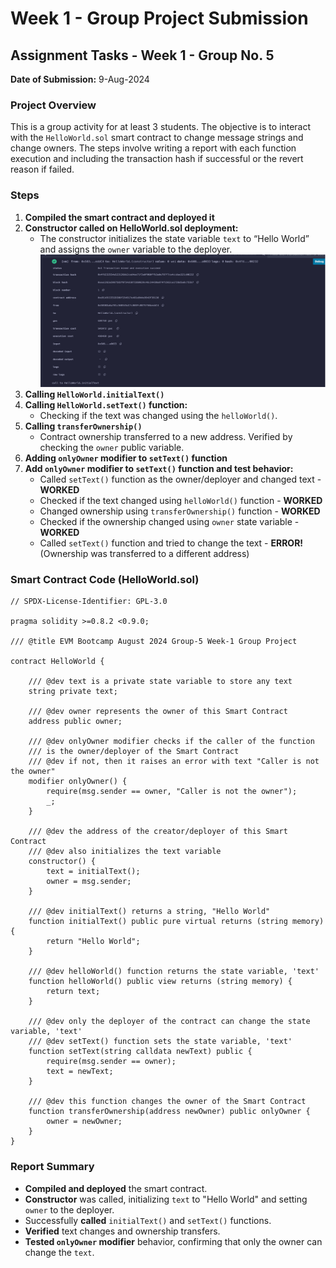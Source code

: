 # Week 1 - Group Project Submission

## Assignment Tasks - Week 1 - Group No. 5

**Date of Submission:** 9-Aug-2024

### Project Overview
This is a group activity for at least 3 students. The objective is to interact with the `HelloWorld.sol` smart contract to change message strings and change owners. The steps involve writing a report with each function execution and including the transaction hash if successful or the revert reason if failed.

### Steps

1. **Compiled the smart contract and deployed it**
2. **Constructor called on HelloWorld.sol deployment:**
   - The constructor initializes the state variable `text` to “Hello World” and assigns the `owner` variable to the deployer.
   ![Project Screenshot](./images/1.png)
3. **Calling `HelloWorld.initialText()`**
4. **Calling `HelloWorld.setText()` function:**
   - Checking if the text was changed using the `helloWorld()`.
5. **Calling `transferOwnership()`**
   - Contract ownership transferred to a new address. Verified by checking the `owner` public variable.
6. **Adding `onlyOwner` modifier to `setText()` function**
7. **Add `onlyOwner` modifier to `setText()` function and test behavior:**
   - Called `setText()` function as the owner/deployer and changed text - **WORKED**
   - Checked if the text changed using `helloWorld()` function - **WORKED**
   - Changed ownership using `transferOwnership()` function - **WORKED**
   - Checked if the ownership changed using `owner` state variable - **WORKED**
   - Called `setText()` function and tried to change the text - **ERROR!** (Ownership was transferred to a different address)

### Smart Contract Code (HelloWorld.sol)

```solidity
// SPDX-License-Identifier: GPL-3.0

pragma solidity >=0.8.2 <0.9.0;

/// @title EVM Bootcamp August 2024 Group-5 Week-1 Group Project

contract HelloWorld {

    /// @dev text is a private state variable to store any text
    string private text;

    /// @dev owner represents the owner of this Smart Contract
    address public owner;

    /// @dev onlyOwner modifier checks if the caller of the function
    /// is the owner/deployer of the Smart Contract
    /// @dev if not, then it raises an error with text "Caller is not the owner"
    modifier onlyOwner() {
        require(msg.sender == owner, "Caller is not the owner");
        _;
    }

    /// @dev the address of the creator/deployer of this Smart Contract
    /// @dev also initializes the text variable
    constructor() {
        text = initialText();
        owner = msg.sender;
    }

    /// @dev initialText() returns a string, "Hello World"
    function initialText() public pure virtual returns (string memory) {
        return "Hello World";
    }

    /// @dev helloWorld() function returns the state variable, 'text'
    function helloWorld() public view returns (string memory) {
        return text;
    }

    /// @dev only the deployer of the contract can change the state variable, 'text'
    /// @dev setText() function sets the state variable, 'text'
    function setText(string calldata newText) public {
        require(msg.sender == owner);
        text = newText;
    }

    /// @dev this function changes the owner of the Smart Contract
    function transferOwnership(address newOwner) public onlyOwner {
        owner = newOwner;
    }
}
```

### Report Summary

- **Compiled and deployed** the smart contract.
- **Constructor** was called, initializing `text` to "Hello World" and setting `owner` to the deployer.
- Successfully **called** `initialText()` and `setText()` functions.
- **Verified** text changes and ownership transfers.
- **Tested `onlyOwner` modifier** behavior, confirming that only the owner can change the `text`.
